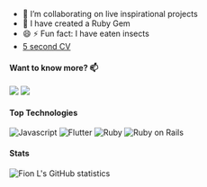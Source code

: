 - 🔭 I’m collaborating on live inspirational projects
- 💎  I have created a Ruby Gem
- 😄 ⚡  Fun fact: I have eaten insects
-  [5 second CV](https://fion21.github.io/CV-of-projects)

#### Want to know more? 📫
<span>
    <a href="https://www.linkedin.com/in/fiolalewis/" target="blank"><img src="https://img.shields.io/badge/LinkedIn-0077B5?style=for-the-badge&logo=linkedin&logoColor=white"/></a>
    <a href="https://dev.to/fion21" target="blank"><img src="https://img.shields.io/badge/dev.to-0A0A0A?style=for-the-badge&logo=dev.to&logoColor=white"/></a>
    </a>
</span>
<br/>

#### Top Technologies

![Javascript](https://img.shields.io/badge/-Javascript-F0DB4F?style=for-the-badge&labelColor=black&logo=javascript&logoColor=F0DB4F)
![Flutter](https://img.shields.io/badge/Flutter-%2302569B.svg?style=for-the-badge&logo=Flutter&logoColor=white)
![Ruby](https://img.shields.io/badge/Ruby-CC342D?style=for-the-badge&logo=ruby&logoColor=white)
![Ruby on Rails](https://img.shields.io/badge/Ruby_on_Rails-CC0000?logo=ruby-on-rails&logoColor=white)

#### Stats
![Fion L's GitHub statistics](https://github-readme-stats.vercel.app/api?username=fion21&show_icons=true&theme=radical)

[linkedin-shield]: https://img.shields.io/badge/-LinkedIn-black.svg?style=for-the-badge&logo=linkedin&colorB=555
[linkedin-url]: https://linkedin.com/in/fiolalewis
